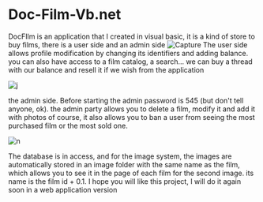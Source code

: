 # Doc-Film-Vb.net
DocFIlm is an application that I created in visual basic, it is a kind of store to buy films, there is a user side and an admin side
![Capture](https://user-images.githubusercontent.com/99686957/172961616-941f93f7-193d-49f1-9786-9da0bccf8af5.PNG)
The user side allows profile modification by changing its identifiers and adding balance.
you can also have access to a film catalog, a search...
we can buy a thread with our balance and resell it if we wish from the application 

![j](https://user-images.githubusercontent.com/99686957/172961925-afb63dd7-01aa-432e-a733-edcb4249e168.PNG)

the admin side.
Before starting the admin password is 545 (but don't tell anyone, ok).
the admin party allows you to delete a film, modify it and add it with photos of course, it also allows you to ban a user from seeing the most purchased film or the most sold one.

![n](https://user-images.githubusercontent.com/99686957/172962056-51abc4a9-92c1-4065-b024-6204898d8735.PNG)

The database is in access, and for the image system, the images are automatically stored in an image folder with the same name as the film, which allows you to see it in the page of each film for the second image. its name is the film id + 0.1.
I hope you will like this project, I will do it again soon in a web application version
